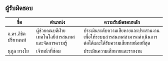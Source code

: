 ## ผู้รับผิดชอบ

| ชื่อ | ตำแหน่ง | ความรับผิดชอบหลัก |
|-------|---------|---------|
| อ.ดร.ลิขิต ปรียานนท์ | ผู้ช่วยคณบดีฝ่ายเทคโนโลยีสารสนเทศและจัดการความรู้ | ประเมินระดับความเสียหายและประสานงานเพื่อให้ระบบสารสนเทศสามารถดำเนินการต่อได้และได้รับความเสียหายน้อยที่สุด |
| นุกูล ยวงใย | เจ้าหน้าที่ซ่อม | ประเมินความเสียหายและรายงาน |